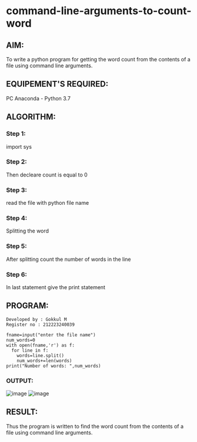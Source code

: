 # command-line-arguments-to-count-word
## AIM:
To write a python program for getting the word count from the contents of a file using command line arguments.
## EQUIPEMENT'S REQUIRED: 
PC
Anaconda - Python 3.7
## ALGORITHM: 
### Step 1:
import sys
### Step 2:
Then decleare count is equal to 0
### Step 3:
read the file with python file name
### Step 4:
Splitting the word
### Step 5:
After splitting count the number of words in the line
### Step 6:
In last statement give the print statement
## PROGRAM:
```
Developed by : Gokkul M
Register no : 212223240039
```
```
fname=input("enter the file name")
num_words=0
with open(fname,'r') as f:
  for line in f:
    words=line.split()
    num_words+=len(words)
print("Number of words: ",num_words)
```
### OUTPUT:
![image](https://github.com/Gokkul-M/command-line-arguments-to-count-word/assets/144870543/4bf83ef5-2350-467d-a04c-fe627d3a7351)
![image](https://github.com/Gokkul-M/command-line-arguments-to-count-word/assets/144870543/0f138124-5d69-499e-8b45-fd2dc8f2ad80)

## RESULT:
Thus the program is written to find the word count from the contents of a file using command line arguments.
